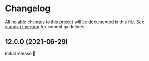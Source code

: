 # Changelog

All notable changes to this project will be documented in this file. See [standard-version](https://github.com/conventional-changelog/standard-version) for commit guidelines.

## 12.0.0 (2021-06-29)

Initial release 🎉
